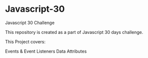 # Javascript-30
Javascript 30 Challenge

This repository is created as a part of Javascript 30 days challenge.


This Project covers:

Events & Event Listeners
Data Attributes

